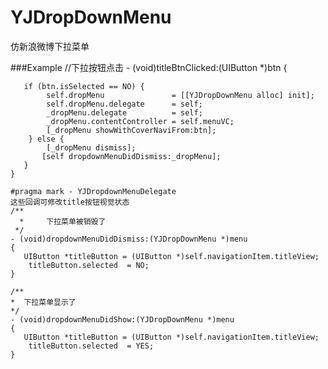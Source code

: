 # YJDropDownMenu
仿新浪微博下拉菜单

###Example
    //下拉按钮点击
    - (void)titleBtnClicked:(UIButton *)btn {
    
       if (btn.isSelected == NO) {
            self.dropMenu               = [[YJDropDownMenu alloc] init];
            self.dropMenu.delegate      = self;
            _dropMenu.delegate          = self;
            _dropMenu.contentController = self.menuVC;
            [_dropMenu showWithCoverNaviFrom:btn];
        } else {
            [_dropMenu dismiss];
           [self dropdownMenuDidDismiss:_dropMenu];
       }
    }
    
    #pragma mark - YJDropdownMenuDelegate
    这些回调可修改title按钮视觉状态
    /**
      *     下拉菜单被销毁了
     */
    - (void)dropdownMenuDidDismiss:(YJDropDownMenu *)menu
    {
       UIButton *titleButton = (UIButton *)self.navigationItem.titleView;
        titleButton.selected  = NO;
    }

    /**
    *  下拉菜单显示了
    */
    - (void)dropdownMenuDidShow:(YJDropDownMenu *)menu
    {
       UIButton *titleButton = (UIButton *)self.navigationItem.titleView;
        titleButton.selected  = YES;
    }
